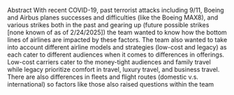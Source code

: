 Abstract
With recent COVID-19, past terrorist attacks including 9/11, Boeing and Airbus planes
successes and difficulties (like the Boeing MAX8), and various strikes both in the past and
gearing up (future possible strikes [none known of as of 2/24/2025]) the team wanted to
know how the bottom lines of airlines are impacted by these factors. The team also wanted
to take into account different airline models and strategies (low-cost and legacy) as each cater
to different audiences when it comes to differences in offerings. Low-cost carriers cater to
the money-tight audiences and family travel while legacy prioritize comfort in travel, luxury
travel, and business travel. There are also differences in fleets and flight routes (domestic
v.s. international) so factors like those also raised questions within the team
